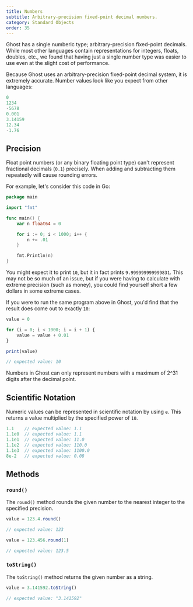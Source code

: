 ```yaml
---
title: Numbers
subtitle: Arbitrary-precision fixed-point decimal numbers.
category: Standard Objects
order: 35
---
```


Ghost has a single numberic type; arbitrary-precision fixed-point decimals. While most other languages contain representations for integers, floats, doubles, etc., we found that having just a single number type was easier to use even at the slight cost of performance.

Because Ghost uses an arbitrary-precision fixed-point decimal system, it is extremely accurate. Number values look like you expect from other languages:

```typescript
0
1234
-5678
0.001
3.14159
12.34
-1.76
```

## Precision

Float point numbers (or any binary floating point type) can't represent fractional decimals (`0.1`) precisely. When adding and subtracting them repeatedly will cause rounding errors.

For example, let's consider this code in Go:

```go
package main

import "fmt"

func main() {
    var n float64 = 0

    for i := 0; i < 1000; i++ {
        n += .01
    }

    fmt.Println(n)
}
```

You might expect it to print `10`, but it in fact prints `9.999999999999831`. This may not be so much of an issue, but if you were having to calculate with extreme precision (such as money), you could find yourself short a few dollars in some extreme cases.

If you were to run the same program above in Ghost, you'd find that the result does come out to exactly `10`:

```typescript
value = 0

for (i = 0; i < 1000; i = i + 1) {
    value = value + 0.01
}

print(value)

// expected value: 10
```

<callout>
Numbers in Ghost can only represent numbers with a maximum of 2^31 digits after the decimal point.
</callout>

## Scientific Notation

Numeric values can be represented in scientific notation by using `e`. This returns a value multiplied by the specified power of `10`.

```typescript
1.1    // expected value: 1.1
1.1e0  // expected value: 1.1
1.1e1  // expected value: 11.0
1.1e2  // expected value: 110.0
1.1e3  // expected value: 1100.0
8e-2   // expected value: 0.08
```

## Methods

### `round()`

The `round()` method rounds the given number to the nearest integer to the specified precision.

```typescript
value = 123.4.round()

// expected value: 123
```

```typescript
value = 123.456.round(1)

// expected value: 123.5
```

### `toString()`

The `toString()` method returns the given number as a string.

```typescript
value = 3.141592.toString()

// expected value: "3.141592"
```